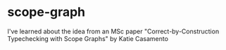 # scope-graph

I've learned about the idea from an MSc paper "Correct-by-Construction Typechecking with Scope Graphs" by Katie Casamento
